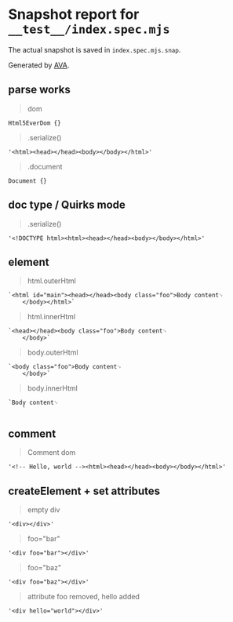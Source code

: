 # Snapshot report for `__test__/index.spec.mjs`

The actual snapshot is saved in `index.spec.mjs.snap`.

Generated by [AVA](https://avajs.dev).

## parse works

> dom

    Html5EverDom {}

> .serialize()

    '<html><head></head><body></body></html>'

> .document

    Document {}

## doc type / Quirks mode

> .serialize()

    '<!DOCTYPE html><html><head></head><body></body></html>'

## element

> html.outerHtml

    `<html id="main"><head></head><body class="foo">Body content␊
        </body></html>`

> html.innerHtml

    `<head></head><body class="foo">Body content␊
        </body>`

> body.outerHtml

    `<body class="foo">Body content␊
        </body>`

> body.innerHtml

    `Body content␊
        `

## comment

> Comment dom

    '<!-- Hello, world --><html><head></head><body></body></html>'

## createElement + set attributes

> empty div

    '<div></div>'

> foo="bar"

    '<div foo="bar"></div>'

> foo="baz"

    '<div foo="baz"></div>'

> attribute foo removed, hello added

    '<div hello="world"></div>'
